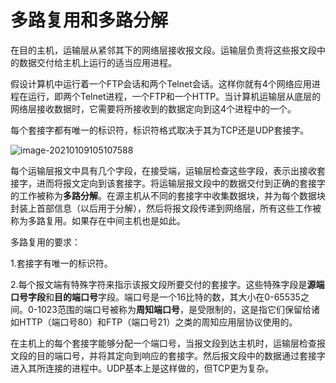 # 多路复用和多路分解

在目的主机，运输层从紧邻其下的网络层接收报文段。运输层负责将这些报文段中的数据交付给主机上运行的适当应用进程。

假设计算机中运行着一个FTP会话和两个Telnet会话。这样你就有4个网络应用进程在运行，即两个Telnet进程，一个FTP和一个HTTP。当计算机运输层从底层的网络层接收数据时，它需要将所接收到的数据定向到这4个进程中的一个。

每个套接字都有唯一的标识符，标识符格式取决于其为TCP还是UDP套接字。

![image-20210109105107588](C:\Users\Jonny\AppData\Roaming\Typora\typora-user-images\image-20210109105107588.png)

每个运输层报文中具有几个字段，在接受端，运输层检查这些字段，表示出接收套接字，进而将报文定向到该套接字。将运输层报文段中的数据交付到正确的套接字的工作被称为**多路分解**。在源主机从不同的套接字中收集数据块，并为每个数据块封装上首部信息（以后用于分解），然后将报文段传递到网络层，所有这些工作被称为多路复用。如果存在中间主机也是如此。

多路复用的要求：

1.套接字有唯一的标识符。

2.每个报文端有特殊字符来指示该报文段所要交付的套接字。这些特殊字段是**源端口号字段**和**目的端口号**字段。端口号是一个16比特的数，其大小在0-65535之间。0-1023范围的端口号被称为**周知端口号**，是受限制的，这是指它们保留给诸如HTTP（端口号80）和FTP（端口号21）之类的周知应用层协议使用的。

在主机上的每个套接字能够分配一个端口号，当报文段到达主机时，运输层检查报文段的目的端口号，并将其定向到响应的套接字。然后报文段中的数据通过套接字进入其所连接的进程中。UDP基本上是这样做的，但TCP更为复杂。



